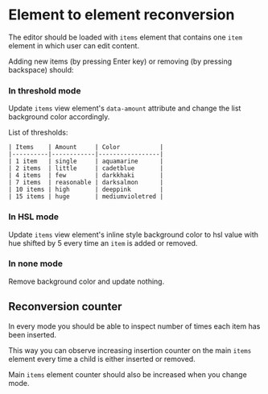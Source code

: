 # Element to element reconversion

The editor should be loaded with `items` element that contains one `item` element in which user can edit content.

Adding new items (by pressing Enter key) or removing (by pressing backspace) should:

### In threshold mode

Update `items` view element's `data-amount` attribute and change the list background color accordingly.

List of thresholds:

```
| Items    | Amount     | Color           |
|----------|------------|-----------------|
| 1 item   | single     | aquamarine      |
| 2 items  | little     | cadetblue       |
| 4 items  | few        | darkkhaki       |
| 7 items  | reasonable | darksalmon      |
| 10 items | high       | deeppink        |
| 15 items | huge       | mediumvioletred |
```

### In HSL mode

Update `items` view element's inline style background color to hsl value with hue shifted by 5 every time an `item` is added or removed.

### In none mode

Remove background color and update nothing.

## Reconversion counter

In every mode you should be able to inspect number of times each item has been inserted.

This way you can observe increasing insertion counter on the main `items` element every time a child is either inserted or removed.

Main `items` element counter should also be increased when you change mode.
